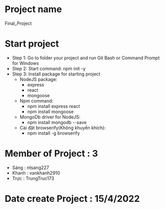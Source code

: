 # Project name
Final_Project
# Start project
- Step 1: Go to folder your project and run Git Bash or Command Prompt for Windows
- Step 2: Start command: npm init -y
- Step 3: Install package for starting project
  - NodeJS package: 
    - express 
    - react 
    - mongoose
  - Npm command: 
    - npm install express react
    - npm install mongoose
  - MongoDb driver for NodeJS:
    - npm install mongodb --save
  - Cài đặt browserify(Không khuyến khích): 
    - npm install -g browserify
# Member of Project : 3
 - Sáng : ntsang227
 - Khanh : vankhanh2910
 - Trực : TrungTruc173
# Date create Project : 15/4/2022 
